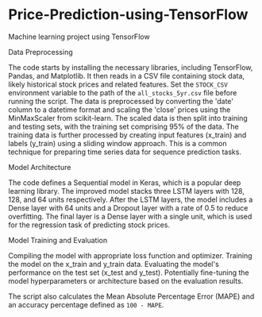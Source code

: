 # Price-Prediction-using-TensorFlow
Machine learning project using TensorFlow

Data Preprocessing

The code starts by installing the necessary libraries, including TensorFlow, Pandas, and Matplotlib.
It then reads in a CSV file containing stock data, likely historical stock prices and related features.
Set the `STOCK_CSV` environment variable to the path of the `all_stocks_5yr.csv` file before running the script.
The data is preprocessed by converting the 'date' column to a datetime format and scaling the 'close' prices using the MinMaxScaler from scikit-learn.
The scaled data is then split into training and testing sets, with the training set comprising 95% of the data.
The training data is further processed by creating input features (x_train) and labels (y_train) using a sliding window approach. This is a common technique for preparing time series data for sequence prediction tasks.

Model Architecture

The code defines a Sequential model in Keras, which is a popular deep learning library.
The improved model stacks three LSTM layers with 128, 128, and 64 units respectively.
After the LSTM layers, the model includes a Dense layer with 64 units and a Dropout layer with a rate of 0.5 to reduce overfitting.
The final layer is a Dense layer with a single unit, which is used for the regression task of predicting stock prices.

Model Training and Evaluation

Compiling the model with appropriate loss function and optimizer.
Training the model on the x_train and y_train data.
Evaluating the model's performance on the test set (x_test and y_test).
Potentially fine-tuning the model hyperparameters or architecture based on the evaluation results.

The script also calculates the Mean Absolute Percentage Error (MAPE) and an accuracy percentage defined as `100 - MAPE`.
